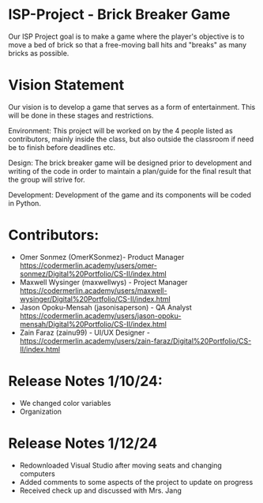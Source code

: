 # ISP-Project - Brick Breaker Game
Our ISP Project goal is to make a game where the player's objective is to move a bed of brick so that a free-moving ball hits and "breaks" as many bricks as possible.
# Vision Statement
Our vision is to develop a game that serves as a form of entertainment. This will be done in these stages and restrictions.

Environment:
This project will be worked on by the 4 people listed as contributors, mainly inside the class, but also outside the classroom if need be to finish before deadlines etc.

Design:
The brick breaker game will be designed prior to development and writing of the code in order to maintain a plan/guide for the final result that the group will strive for.

Development:
Development of the game and its components will be coded in Python.
# Contributors:
- Omer Sonmez (OmerKSonmez)- Product Manager https://codermerlin.academy/users/omer-sonmez/Digital%20Portfolio/CS-II/index.html 
- Maxwell Wysinger (maxwellwys) - Project Manager https://codermerlin.academy/users/maxwell-wysinger/Digital%20Portfolio/CS-II/index.html
- Jason Opoku-Mensah (jasonisaperson) - QA Analyst https://codermerlin.academy/users/jason-opoku-mensah/Digital%20Portfolio/CS-II/index.html
- Zain Faraz (zainu99) - UI/UX Designer - https://codermerlin.academy/users/zain-faraz/Digital%20Portfolio/CS-II/index.html

# Release Notes 1/10/24:  
- We changed color variables
- Organization
# Release Notes 1/12/24
- Redownloaded Visual Studio after moving seats and changing computers
- Added comments to some aspects of the project to update on progress
- Received check up and discussed with Mrs. Jang


